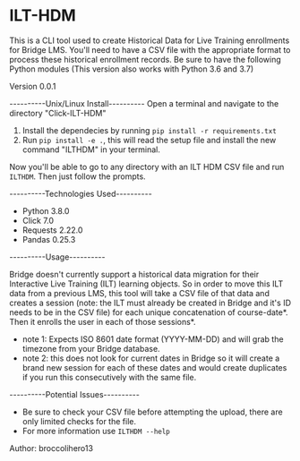 # ILT-HDM
This is a CLI tool used to create Historical Data for Live Training enrollments for Bridge LMS. You'll need to have a CSV file with the appropriate format to process these historical enrollment records. Be sure to have the following Python modules (This version also works with Python 3.6 and 3.7)

Version 0.0.1 

----------Unix/Linux Install----------
Open a terminal and navigate to the directory "Click-ILT-HDM"
1. Install the dependecies by running `pip install -r requirements.txt`
2. Run `pip install -e .`, this will read the setup file and install the new command "ILTHDM" in your terminal.

Now you'll be able to go to any directory with an ILT HDM CSV file and run `ILTHDM`. Then just follow the prompts.


----------Technologies Used----------
* Python 3.8.0
* Click 7.0
* Requests 2.22.0
* Pandas 0.25.3


----------Usage----------

Bridge doesn't currently support a historical data migration for their Interactive Live Training (ILT) learning objects. So in order to move this ILT data from a previous LMS, this tool will take a CSV file of that data and creates a session (note: the ILT must already be created in Bridge and it's ID needs to be in the CSV file) for each unique concatenation of course-date*. Then it enrolls the user in each of those sessions*.
* note 1: Expects ISO 8601 date format (YYYY-MM-DD) and will grab the timezone from your Bridge database.
* note 2: this does not look for current dates in Bridge so it will create a brand new session for each of these dates and would create duplicates if you run this consecutively with the same file.

----------Potential Issues----------
* Be sure to check your CSV file before attempting the upload, there are only limited checks for the file.
* For more information use `ILTHDM --help`

Author: broccolihero13
